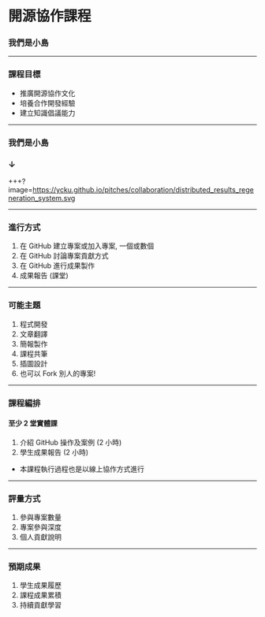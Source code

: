 # 開源協作課程
### 我們是小島

---

### 課程目標
* 推廣開源協作文化
* 培養合作開發經驗
* 建立知識倡議能力

---

### 我們是小島
### ↓

+++?image=https://ycku.github.io/pitches/collaboration/distributed_results_regeneration_system.svg

---

### 進行方式
1. 在 GitHub 建立專案或加入專案, 一個或數個
2. 在 GitHub 討論專案貢獻方式
3. 在 GitHub 進行成果製作
4. 成果報告 (課堂)

---

### 可能主題
1. 程式開發
2. 文章翻譯
3. 簡報製作
4. 課程共筆
5. 插圖設計
6. 也可以 Fork 別人的專案!

---

### 課程編排
#### 至少 2 堂實體課
1. 介紹 GitHub 操作及案例 (2 小時)
2. 學生成果報告 (2 小時)

* 本課程執行過程也是以線上協作方式進行

---

### 評量方式
1. 參與專案數量
2. 專案參與深度
3. 個人貢獻說明

---

### 預期成果
1. 學生成果履歷
2. 課程成果累積
3. 持續貢獻學習
